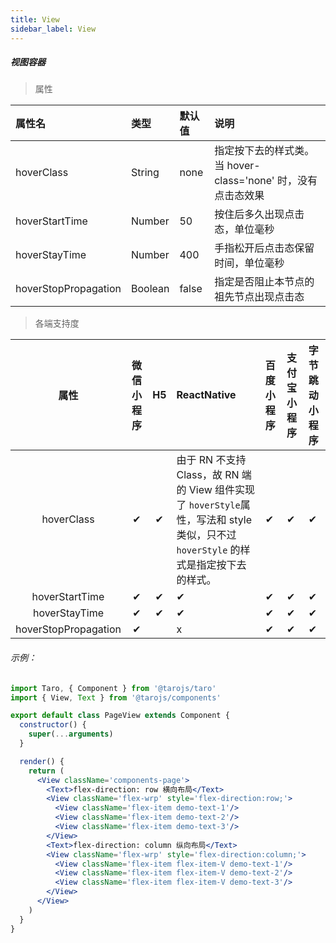 ```yaml
---
title: View
sidebar_label: View
---
```


##### 视图容器


> 属性

| 属性名 | 类型 | 默认值 | 说明 |
| :- | :- | :- | :- |
| hoverClass            | String  | none   | 指定按下去的样式类。当 hover-class='none' 时，没有点击态效果 |
| hoverStartTime       | Number  | 50     | 按住后多久出现点击态，单位毫秒                               |
|hoverStayTime        | Number  | 400    | 手指松开后点击态保留时间，单位毫秒                           |
| hoverStopPropagation | Boolean | false  | 指定是否阻止本节点的祖先节点出现点击态                       |

>各端支持度

| 属性 | 微信小程序 | H5 | ReactNative | 百度小程序 | 支付宝小程序 | 字节跳动小程序 |
| :-: | :-: | :-: | :- | :- | :- | :- |
| hoverClass | ✔ | ✔ |  由于 RN 不支持 Class，故 RN 端的 View 组件实现了 `hoverStyle`属性，写法和 style 类似，只不过 `hoverStyle` 的样式是指定按下去的样式。| ✔ | ✔ | ✔ |
| hoverStartTime | ✔ | ✔ | ✔ | ✔ | ✔ | ✔ |
| hoverStayTime | ✔ | ✔ | ✔ | ✔ | ✔ | ✔ |
| hoverStopPropagation | ✔ | | x | ✔ | ✔ | ✔ |

###### 示例：
```jsx
import Taro, { Component } from '@tarojs/taro'
import { View, Text } from '@tarojs/components'

export default class PageView extends Component {
  constructor() {
    super(...arguments)
  }

  render() {
    return (
      <View className='components-page'>
        <Text>flex-direction: row 横向布局</Text>
        <View className='flex-wrp' style='flex-direction:row;'>
          <View className='flex-item demo-text-1'/>
          <View className='flex-item demo-text-2'/>
          <View className='flex-item demo-text-3'/>
        </View>
        <Text>flex-direction: column 纵向布局</Text>
        <View className='flex-wrp' style='flex-direction:column;'>
          <View className='flex-item flex-item-V demo-text-1'/>
          <View className='flex-item flex-item-V demo-text-2'/>
          <View className='flex-item flex-item-V demo-text-3'/>
        </View>
      </View>
    )
  }
}
```
